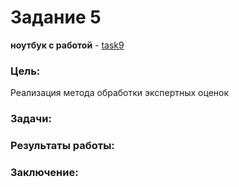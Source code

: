 # Задание 5
**ноутбук с работой** - [task9](https://github.com/alkomarova/math_modeling/blob/task9/task9.ipynb)
### Цель:
Реализация метода обработки экспертных оценок

### Задачи: 


### Результаты работы:



### Заключение: 
